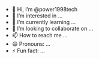 - 👋 Hi, I’m @power1998tech
- 👀 I’m interested in ...
- 🌱 I’m currently learning ...
- 💞️ I’m looking to collaborate on ...
- 📫 How to reach me ...
- 😄 Pronouns: ...
- ⚡ Fun fact: ...

<!---
power1998tech/power1998tech is a ✨ special ✨ repository because its `README.md` (this file) appears on your GitHub profile.
You can click the Preview link to take a look at your changes.
--->
